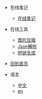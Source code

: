 
* 在线笔记
  * [在线笔记](http://doc.susense.cn)

* 在线工具
  * [图片压缩](https://tinypng.com/)
  * [Json解析](https://www.json.cn/)
  * [短链生成](https://xiaomark.com/)

* [回到首页](/guide.md)

* 语言
  * [中文](zh-cn/)
  * [en](/)